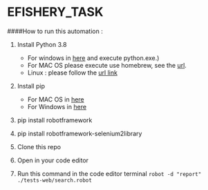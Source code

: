 # EFISHERY_TASK
####How to run this automation :
1. Install Python 3.8 
      * For windows in [here](https://www.python.org/downloads/windows/) and execute python.exe.)
      * For MAC OS please execute use homebrew, see the [url](https://docs.python-guide.org/starting/install3/osx/).
      * Linux : please follow the [url link](https://docs.python-guide.org/starting/install3/linux/)

2. Install pip 
      * For MAC OS in [here](https://www.geeksforgeeks.org/how-to-install-pip-in-macos/)
      * For Windows in [here](https://www.geeksforgeeks.org/how-to-install-pip-on-windows/)

3. pip install robotframework

4. pip install robotframework-selenium2library

5. Clone this repo

6. Open in your code editor

7. Run this command in the code editor terminal `robot -d "report" ./tests-web/search.robot`
